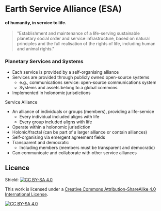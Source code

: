 # Earth Service Alliance (ESA)
#### of humanity, in service to life.

> "Establishment and maintenance of a life-serving sustainable planetary social order and service infrastructure, based on natural principles and the full realisation of the rights of life, including human and animal rights."

### Planetary Services and Systems

- Each service is provided by a self-organising alliance
- Services are provided through publicly owned open-source systems
  - e.g., communications service: open-source communications system
  - Systems and assets belong to a global commons
- Implemented in holonomic jurisdictions

Service Alliance

- An alliance of individuals or groups (members), providing a life-service
  - Every individual included aligns with life
  - Every group included aligns with life
- Operate within a holonomic jurisdiction
- Holonic/fractal (can be part of a larger alliance or contain alliances)
- Self-organising via emergent agreement fields
- Transparent and democratic
  - Including members (members must be transparent and democratic)
- Can communicate and collaborate with other service alliances 

## Licence

Shield: [![CC BY-SA 4.0][cc-by-sa-shield]][cc-by-sa]

This work is licensed under a [Creative Commons Attribution-ShareAlike 4.0
International License][cc-by-sa].

[![CC BY-SA 4.0][cc-by-sa-image]][cc-by-sa]

[cc-by-sa]: http://creativecommons.org/licenses/by-sa/4.0/
[cc-by-sa-image]: https://licensebuttons.net/l/by-sa/4.0/88x31.png
[cc-by-sa-shield]: https://img.shields.io/badge/License-CC%20BY--SA%204.0-lightgrey.svg
